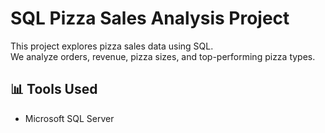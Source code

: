 
# SQL Pizza Sales Analysis Project

This project explores pizza sales data using SQL.  
We analyze orders, revenue, pizza sizes, and top-performing pizza types.

## 📊 Tools Used
- Microsoft SQL Server
